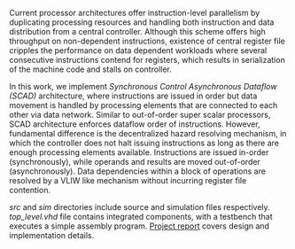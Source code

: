 Current processor architectures offer instruction-level parallelism by duplicating processing resources and handling both instruction and data distribution from a central controller. Although this scheme offers high throughput on non-dependent instructions, existence of central register file cripples the performance on data dependent workloads where several consecutive instructions contend for registers, which results in serialization of the machine code and stalls on controller. 

In this work, we implement *Synchronous Control Asynchronous Dataflow (SCAD)* architecture, where instructions are issued in order but data movement is handled by processing elements that are connected to each other via data network. Similar to out-of-order super scalar processors, SCAD architecture enforces dataflow order of instructions. However, fundamental difference is the decentralized hazard resolving mechanism, in which the controller does not halt issuing instructions as long as there are enough processing elements available. Instructions are issued in-order (synchronously), while operands and results are moved out-of-order (asynchronously). Data dependencies within a block of operations are resolved by a VLIW like mechanism without incurring register file contention.

*src* and *sim* directories include source and simulation files respectively. *top_level.vhd* file contains integrated components, with a testbench that executes a simple assembly program. [Project report](https://github.com/mahircg/SCAD/blob/master/project_paper.pdf "Report") covers design and implementation details.
